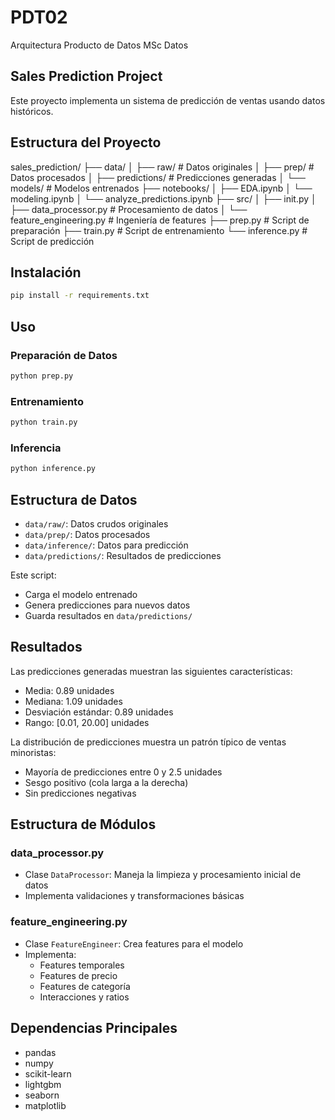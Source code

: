 # PDT02
Arquitectura Producto de Datos MSc Datos


## Sales Prediction Project

Este proyecto implementa un sistema de predicción de ventas usando datos históricos.

## Estructura del Proyecto

sales_prediction/
├── data/
│ ├── raw/ # Datos originales
│ ├── prep/ # Datos procesados
│ ├── predictions/ # Predicciones generadas
│ └── models/ # Modelos entrenados
├── notebooks/
│ ├── EDA.ipynb
│ └── modeling.ipynb
│ └── analyze_predictions.ipynb
├── src/
│ ├── init.py
│ ├── data_processor.py # Procesamiento de datos
│ └── feature_engineering.py # Ingeniería de features
├── prep.py # Script de preparación
├── train.py # Script de entrenamiento
└── inference.py # Script de predicción


## Instalación

```bash
pip install -r requirements.txt
```

## Uso

### Preparación de Datos

```bash
python prep.py
```

### Entrenamiento

```bash
python train.py
```

### Inferencia

```bash
python inference.py
```

## Estructura de Datos

- `data/raw/`: Datos crudos originales
- `data/prep/`: Datos procesados
- `data/inference/`: Datos para predicción
- `data/predictions/`: Resultados de predicciones

Este script:
- Carga el modelo entrenado
- Genera predicciones para nuevos datos
- Guarda resultados en `data/predictions/`

## Resultados

Las predicciones generadas muestran las siguientes características:
- Media: 0.89 unidades
- Mediana: 1.09 unidades
- Desviación estándar: 0.89 unidades
- Rango: [0.01, 20.00] unidades

La distribución de predicciones muestra un patrón típico de ventas minoristas:
- Mayoría de predicciones entre 0 y 2.5 unidades
- Sesgo positivo (cola larga a la derecha)
- Sin predicciones negativas

## Estructura de Módulos

### data_processor.py
- Clase `DataProcessor`: Maneja la limpieza y procesamiento inicial de datos
- Implementa validaciones y transformaciones básicas

### feature_engineering.py
- Clase `FeatureEngineer`: Crea features para el modelo
- Implementa:
  - Features temporales
  - Features de precio
  - Features de categoría
  - Interacciones y ratios

## Dependencias Principales

- pandas
- numpy
- scikit-learn
- lightgbm
- seaborn
- matplotlib



